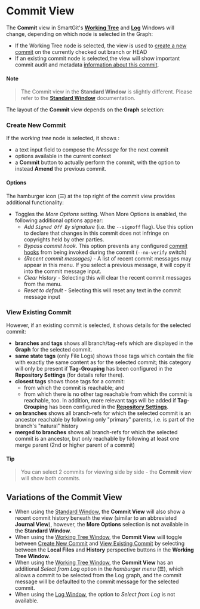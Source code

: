 # Commit View

The **Commit** view in SmartGit's [**Working Tree**](Working-Tree-Window.md) and [**Log**](Log-Window.md) Windows will change, depending on which node is selected in the Graph:
- If the Working Tree node is selected, the view is used to [create a new commit](#create-new-commit) on the currently checked out branch or HEAD
- If an existing commit node is selected,the view will show important commit audit and metadata [information about this commit](#view-existing-commit).

#### Note
> The Commit view in the **Standard Window** is slightly different. Please refer to the [**Standard Window**](Standard-Window.md) documentation.

The layout of the **Commit** view depends on the **Graph** selection:

### Create New Commit

If the *working tree* node is selected, it shows :

- a text input field to compose the *Message* for the next commit
- options available in the current context
- a **Commit** button to actually perform the commit, with the option to instead **Amend** the previous commit.

#### Options

The hamburger icon (☰) at the top right of the commit view provides additional functionality:
- Toggles the *More Options* setting. When More Options is enabled, the following additional options appear:
  - *Add `Signed Off By` signature* (i.e. the `--signoff` flag). Use this option to declare that changes in this commit does not infringe on copyrights held by other parties.
  - *Bypass commit hook*. This option prevents any configured [commit hooks](https://git-scm.com/book/en/v2/Customizing-Git-Git-Hooks) from being invoked during the commit (`--no-verify` switch)
  - *{Recent commit messages}* - A list of recent commit messages may appear in this menu. If you select a previous message, it will copy it into the commit message input.
  - *Clear History* - Selecting this will clear the recent commit messages from the menu.
  - *Reset to default* - Selecting this will reset any text in the commit message input

### View Existing Commit

However, if an existing commit is selected, it shows details for the selected commit:

- **branches** and **tags** shows all branch/tag-refs which are displayed in the **Graph** for the selected commit.
- **same state tags** (only File Logs) shows those tags which contain the file with exactly the same content as for the selected commit; this category will only be present if **Tag-Grouping** has been configured in the **Repository Settings** (for details refer there).
- **closest tags** shows those tags for a commit:
    - from which the commit is reachable; and
    - from which there is no other tag reachable from which the commit is reachable, too. In addition, more relevant tags will be added if **Tag-Grouping** has been configured in the [**Repository Settings**](Repository/Repository-Settings.md).
- **on branches** shows all branch-refs for which the selected commit is an ancestor reachable by following only "primary" parents, i.e. is part of the branch's "natural" history
- **merged to branches** shows all branch-refs for which the selected commit is an ancestor, but only reachable by following at least one merge parent (2nd or higher parent of a commit)

#### Tip

> You can select 2 commits for viewing side by side  - the **Commit** view will show both commits.

## Variations of the Commit View

- When using the [Standard Window](Standard-Window.md), the **Commit View** will also show a recent commit history beneath the view (similar to an abbreviated **Journal View**), however, the **More Options** selection is not available in the **Standard Window**.
- When using the [Working Tree Window](Working-Tree-Window.md), the **Commit View** will toggle between [Create New Commit](#create-new-commit) and [View Existing Commit](#view-existing-commit) by selecting between the **Local Files** and **History** perspective buttons in the **Working Tree Window**.
- When using the [Working Tree Window](Working-Tree-Window.md), the **Commit View** has an additional *Select from Log* option in the *hamburger menu* (☰), which allows a commit to be selected from the Log graph, and the commit message will be defaulted to the commit message for the selected commit.
- When using the [Log Window](Log-Window.md), the option to *Select from Log* is not available.
